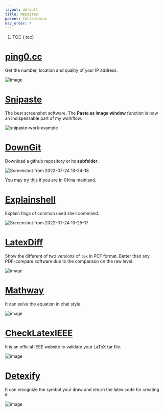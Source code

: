 ```yaml
---
layout: default
title: Websites
parent: Collections
nav_order: 7
---
```

1. TOC
{:toc}

# [ping0.cc](https://ping0.cc/)
Get the number, location and quality of your IP address.

![image](https://github.com/user-attachments/assets/0e97470f-2d60-4ca9-a136-bdfc3518251f)

# [Snipaste](https://www.snipaste.com/)
The best screenshot software. The **Paste as Image window** function is now an indispensable part of my workflow.

![snipaste-work-example](https://github.com/makecent/makecent.github.io/assets/42603768/7e5f4589-66c1-4acf-9fc6-3745518309a7)

# [DownGit](https://downgit.github.io/#/home)
Download a github repository or its **subfolder**.

![Screenshot from 2022-07-24 13-24-18](https://user-images.githubusercontent.com/42603768/180633504-15b3323a-6165-4688-8882-5cfeea515829.png)

You may try [this](https://github.moeyy.xyz) if you are in China mainland.

# [Explainshell](https://explainshell.com/)
Explain flags of common used shell command.

![Screenshot from 2022-07-24 13-25-17](https://user-images.githubusercontent.com/42603768/180633533-1495705c-c459-46f6-9b93-fe02c25e2c3d.png)

# [LatexDiff](https://3142.nl/latex-diff/)
Show the different of two versions of `tex` in PDF format. Better than any PDF-compare software due to the comparison on the raw level.

![image](https://user-images.githubusercontent.com/42603768/231727141-a18783af-3a02-4e34-95b4-1eadf53809e8.png)


# [Mathway](https://www.mathway.com/Algebra)
It can solve the equation in chat style.

![image](https://github.com/makecent/makecent.github.io/assets/42603768/161155d5-daca-4842-8fb6-384c08cbd061)

# [CheckLatexIEEE](https://latexqc.ieee.org/)
It is an official IEEE website to validate your LaTeX tar file.

![image](https://github.com/makecent/makecent.github.io/assets/42603768/d982272d-18f2-4f87-a1b0-4ebb274a173d)


# [Detexify](https://detexify.kirelabs.org/classify.html)
It can recognize the symbol your draw and return the latex code for creating it.

![image](https://github.com/makecent/makecent.github.io/assets/42603768/5f3bd0ef-2d48-4865-807d-0f915f693773)
